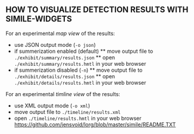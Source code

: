 ## HOW TO VISUALIZE DETECTION RESULTS WITH SIMILE-WIDGETS


For an experimental *map view* of the results:

* use JSON output mode (`-o json`)
* if summerization enabled (default)
** move output file to `./exhibit/summary/results.json`
** open `./exhibit/summary/results.hmtl` in your web browser
* if summerization disabled (`-n`)
** move output file to `./exhibit/details/results.json`
** open `./exhibit/details/results.hmtl` in your web browser


For an experimental *timline view* of the results:

* use XML output mode (`-o xml`)
* move output file to `./timeline/results.xml`
* open `./timeline/results.hmtl` in your web browser https://github.com/jensvoid/lorg/blob/master/simile/README.TXT
